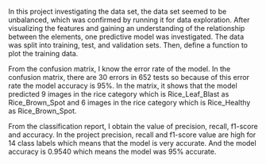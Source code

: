 In this project investigating the data set, the data set seemed to be unbalanced, which was confirmed by running it for data exploration. After visualizing the features and gaining an understanding of the relationship between the elements, one predictive model was investigated. The data was split into training, test, and validation sets. Then, define a function to plot the training data.

From the confusion matrix, I know the error rate of the model. In the confusion matrix, there are 30 errors in 652 tests so because of this error rate the model accuracy is 95%. In the matrix, it shows that the model predicted 9 images in the rice category which is Rice_Leaf_Blast as Rice_Brown_Spot and 6 images in the rice category which is Rice_Healthy as Rice_Brown_Spot.

From the classification report, I obtain the value of precision, recall, f1-score and accuracy. In the project precision, recall and f1-score value are high for 14 class labels which means that the model is very accurate. And the model accuracy is 0.9540 which means the model was 95% accurate.
